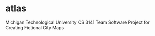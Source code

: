 # atlas
Michigan Technological University CS 3141 Team Software Project for Creating Fictional City Maps
